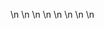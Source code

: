 

















































\n
\n
\n
\n
\n
\n
\n
\n











































































































































































































































